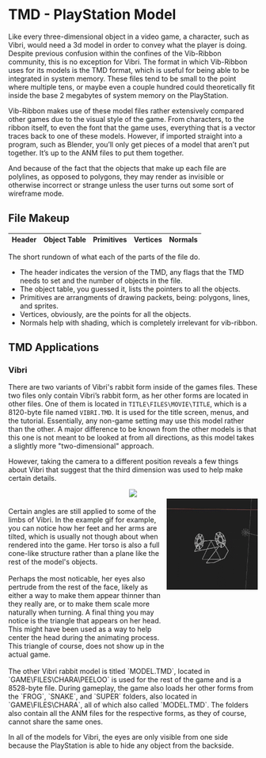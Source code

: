 <style>
.flex-container {
  display: flex;
  flex-wrap: nowrap;
}
</style>

# TMD - PlayStation Model

Like every three-dimensional object in a video game, a character, such as Vibri, would need a 3d model in order to convey what the player is doing. Despite previous confusion within the confines of the Vib-Ribbon community, this is no exception for Vibri. The format in which Vib-Ribbon uses for its models is the TMD format, which is useful for being able to be integrated in system memory. These files tend to be small to the point where multiple tens, or maybe even a couple hundred could theoretically fit inside the base 2 megabytes of system memory on the PlayStation.

Vib-Ribbon makes use of these model files rather extensively compared other games due to the visual style of the game. From characters, to the ribbon itself, to even the font that the game uses, everything that is a vector traces back to one of these models. However, if imported straight into a program, such as Blender, you’ll only get pieces of a model that aren’t put together. It’s up to the ANM files to put them together.

And because of the fact that the objects that make up each file are polylines, as opposed to polygons, they may render as invisible or otherwise incorrect or strange unless the user turns out some sort of wireframe mode.

## File Makeup

| Header | Object Table | Primitives | Vertices | Normals |
|:------:|:------------:|:----------:|:--------:|:-------:|

The short rundown of what each of the parts of the file do.

* The header indicates the version of the TMD, any flags that the TMD needs to set and the number of objects in the file.
* The object table, you guessed it, lists the pointers to all the objects.
* Primitives are arrangments of drawing packets, being: polygons, lines, and sprites.
* Vertices, obviously, are the points for all the objects.
* Normals help with shading, which is completely irrelevant for vib-ribbon.

## TMD Applications
### Vibri

There are two variants of Vibri's rabbit form inside of the games files. These two files only contain Vibri’s rabbit form, as her other forms are located in other files. One of them is located in `TITLE\FILES\MOVIE\TITLE`, which is a 8120-byte file named `VIBRI.TMD`. It is used for the title screen, menus, and the tutorial. Essentially, any non-game setting may use this model rather than the other. A major difference to be known from the other models is that this one is not meant to be looked at from all directions, as this model takes a slightly more "two-dimensional" approach.

However, taking the camera to a different position reveals a few things about Vibri that suggest that the third dimension was used to help make certain details.
<center><img src="../../img/menu_vibri_camera_angle.gif"></img></center> 

<div class="flex-container">
<div><br>Certain angles are still applied to some of the limbs of Vibri. In the example gif for example, you can notice how her feet and her arms are tilted, which is usually not though about when rendered into the game. Her torso is also a full cone-like structure rather than a plane like the rest of the model's objects.
<br><br>
Perhaps the most noticable, her eyes also pertrude from the rest of the face, likely as either a way to make them appear thinner than they really are, or to make them scale more naturally when turning. A final thing you may notice is the triangle that appears on her head. This might have been used as a way to help center the head during the animating process. This triangle of course, does not show up in the actual game.</div>
<div><img src="../../img/menu_vibri_eyes_demonstration.gif" width="1600"></img></div>
</div><br>
The other Vibri rabbit model is titled `MODEL.TMD`, located in `GAME\FILES\CHARA\PEELOO` is used for the rest of the game and is a 8528-byte file. During gameplay, the game also loads her other forms from the `FROG`, `SNAKE`, and `SUPER` folders, also located in `GAME\FILES\CHARA`, all of which also called `MODEL.TMD`. The folders also contain all the ANM files for the respective forms, as they of course, cannot share the same ones.

In all of the models for Vibri, the eyes are only visible from one side because the PlayStation is able to hide any object from the backside.
